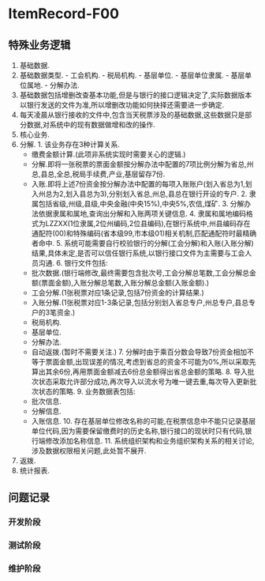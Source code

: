 # ItemRecord-F00
## 特殊业务逻辑
1. 基础数据.
  1. 基础数据类型.
    - 工会机构.
    - 税局机构.
    - 基层单位.
    - 基层单位隶属.
    - 基层单位属地.
    - 分解办法.
  2. 基础数据包括增删改查基本功能,但是与银行的接口逻辑决定了,实际数据版本以银行发送的文件为准,所以增删改功能如何抉择还需要进一步确定.
  3. 每天凌晨从银行接收的文件中,包含当天税票涉及的基础数据,这些数据只是部分数据,对系统中的现有数据做增和改的操作.
2. 核心业务.
  1. 分解.
    1. 该业务存在3种计算关系.
      - 缴费金额计算.(此项非系统实现时需要关心的逻辑.)
      - 分解.即将一张税票的票面金额按分解办法中配置的7项比例分解为省总,州总,县总,全总,税局手续费,产业,基层留存7份.
      - 入账.即将上述7份资金按分解办法中配置的每项入账账户(划入省总为1,划入州总为2,划入县总为3),分别划入省总,州总,县总在银行开设的专户.
    2. 隶属包括省级,州级,县级,中央金融(中央15%),中央5%,农信,煤矿.
    3. 分解办法依据隶属和属地,查询出分解和入账两项关键信息.
    4. 隶属和属地编码格式为LZZXX(1位隶属,2位州编码,2位县编码),在银行系统中,州县编码存在通配符(00)和特殊编码(省本级99,市本级01)相关机制,匹配通配符时最精确者命中.
    5. 系统可能需要自行校验银行的分解(工会分解)和入账(入账分解)结果,具体未定,是否可以信任银行系统,以银行接口文件为主需要与工会人员沟通.
    6. 银行文件包括:
      - 批次数据.(银行端修改,最终需要包含批次号,工会分解总笔数,工会分解总金额(票面金额),入账分解总笔数,入账分解总金额(入账金额).)
      - 工会分解.(1张税票对应1条记录,包括7份资金的计算结果.)
      - 入账分解.(1张税票对应1-3条记录,包括分别划入省总专户,州总专户,县总专户的3笔资金.)
      - 税局机构.
      - 基层单位.
      - 分解办法.
      - 自动返拨.(暂时不需要关注.)
    7. 分解时由于乘百分数会导致7份资金相加不等于票面金额,出现误差的情况,考虑到省总的资金不可能为0%,所以采取先算出其余6份,再用票面金额减去6份总金额得出省总金额的策略.
    8. 导入批次状态采取允许部分成功,再次导入以流水号为唯一键去重,每次导入更新批次状态的策略.
    9. 业务数据表包括:
      - 批次信息.
      - 分解信息.
      - 入账信息.
    10. 存在基层单位修改名称的可能,在税票信息中不能只记录基层单位代码,因为需要保留缴费时的历史名称,银行接口的现状时只有代码,银行端修改添加名称信息.
    11. 系统组织架构和业务组织架构关系的相关讨论,涉及数据权限相关问题,此处暂不展开.
  2. 返拨.
3. 统计报表.

## 问题记录
### 开发阶段

### 测试阶段

### 维护阶段
